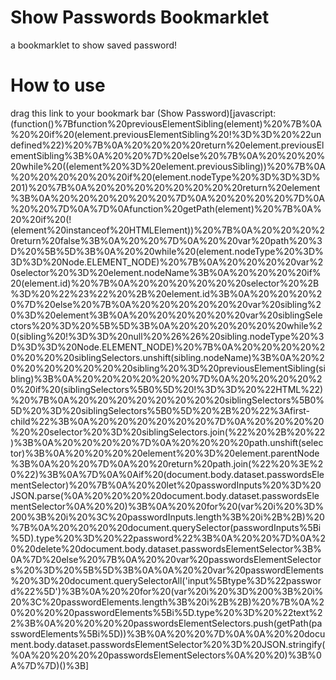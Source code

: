 # Show Passwords Bookmarklet

a bookmarklet to show saved password!

# How to use

drag this link to your bookmark bar
(Show Password)[javascript:(function()%7Bfunction%20previousElementSibling(element)%20%7B%0A%20%20if%20(element.previousElementSibling%20!%3D%3D%20%22undefined%22)%20%7B%0A%20%20%20%20return%20element.previousElementSibling%3B%0A%20%20%7D%20else%20%7B%0A%20%20%20%20while%20((element%20%3D%20element.previousSibling))%20%7B%0A%20%20%20%20%20%20if%20(element.nodeType%20%3D%3D%3D%201)%20%7B%0A%20%20%20%20%20%20%20%20return%20element%3B%0A%20%20%20%20%20%20%7D%0A%20%20%20%20%7D%0A%20%20%7D%0A%7D%0Afunction%20getPath(element)%20%7B%0A%20%20if%20(!(element%20instanceof%20HTMLElement))%20%7B%0A%20%20%20%20return%20false%3B%0A%20%20%7D%0A%20%20var%20path%20%3D%20%5B%5D%3B%0A%20%20while%20(element.nodeType%20%3D%3D%3D%20Node.ELEMENT_NODE)%20%7B%0A%20%20%20%20var%20selector%20%3D%20element.nodeName%3B%0A%20%20%20%20if%20(element.id)%20%7B%0A%20%20%20%20%20%20selector%20%2B%3D%20%22%23%22%20%2B%20element.id%3B%0A%20%20%20%20%7D%20else%20%7B%0A%20%20%20%20%20%20var%20sibling%20%3D%20element%3B%0A%20%20%20%20%20%20var%20siblingSelectors%20%3D%20%5B%5D%3B%0A%20%20%20%20%20%20while%20(sibling%20!%3D%3D%20null%20%26%26%20sibling.nodeType%20%3D%3D%3D%20Node.ELEMENT_NODE)%20%7B%0A%20%20%20%20%20%20%20%20siblingSelectors.unshift(sibling.nodeName)%3B%0A%20%20%20%20%20%20%20%20sibling%20%3D%20previousElementSibling(sibling)%3B%0A%20%20%20%20%20%20%7D%0A%20%20%20%20%20%20if%20(siblingSelectors%5B0%5D%20!%3D%3D%20%22HTML%22)%20%7B%0A%20%20%20%20%20%20%20%20siblingSelectors%5B0%5D%20%3D%20siblingSelectors%5B0%5D%20%2B%20%22%3Afirst-child%22%3B%0A%20%20%20%20%20%20%7D%0A%20%20%20%20%20%20selector%20%3D%20siblingSelectors.join(%22%20%2B%20%22)%3B%0A%20%20%20%20%7D%0A%20%20%20%20path.unshift(selector)%3B%0A%20%20%20%20element%20%3D%20element.parentNode%3B%0A%20%20%7D%0A%20%20return%20path.join(%22%20%3E%20%22)%3B%0A%7D%0A%0Aif%20(document.body.dataset.passwordsElementSelector)%20%7B%0A%20%20let%20passwordInputs%20%3D%20JSON.parse(%0A%20%20%20%20document.body.dataset.passwordsElementSelector%0A%20%20)%3B%0A%20%20for%20(var%20i%20%3D%200%3B%20i%20%3C%20passwordInputs.length%3B%20i%2B%2B)%20%7B%0A%20%20%20%20document.querySelector(passwordInputs%5Bi%5D).type%20%3D%20%22password%22%3B%0A%20%20%7D%0A%20%20delete%20document.body.dataset.passwordsElementSelector%3B%0A%7D%20else%20%7B%0A%20%20var%20passwordsElementSelectors%20%3D%20%5B%5D%3B%0A%0A%20%20var%20passwordElements%20%3D%20document.querySelectorAll('input%5Btype%3D%22password%22%5D')%3B%0A%20%20for%20(var%20i%20%3D%200%3B%20i%20%3C%20passwordElements.length%3B%20i%2B%2B)%20%7B%0A%20%20%20%20passwordElements%5Bi%5D.type%20%3D%20%22text%22%3B%0A%20%20%20%20passwordsElementSelectors.push(getPath(passwordElements%5Bi%5D))%3B%0A%20%20%7D%0A%0A%20%20document.body.dataset.passwordsElementSelector%20%3D%20JSON.stringify(%0A%20%20%20%20passwordsElementSelectors%0A%20%20)%3B%0A%7D%7D)()%3B]
